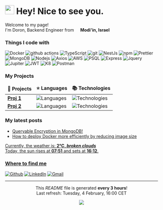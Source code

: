 <h1><img src="https://emojis.slackmojis.com/emojis/images/1531849430/4246/blob-sunglasses.gif?1531849430" width="30"/> Hey! Nice to see you.</h1>


<p>Welcome to my page! </br> I'm Doron, Backend Engineer from <img src="https://cdn-icons-png.flaticon.com/512/197/197560.png" width="13"/> <b>Modi'in, Israel</b></p>
<h3>Things I code with</h3>
<p>
  <img alt="Docker" src="https://img.shields.io/badge/-Docker-46a2f1?style=flat-square&logo=docker&logoColor=white" />
  <img alt="github actions" src="https://img.shields.io/badge/-Github_Actions-2088FF?style=flat-square&logo=github-actions&logoColor=white" />
  <img alt="TypeScript" src="https://img.shields.io/badge/-TypeScript-007ACC?style=flat-square&logo=typescript&logoColor=white" />
  <img alt="git" src="https://img.shields.io/badge/-Git-F05032?style=flat-square&logo=git&logoColor=white" />
  <img alt="NestJs" src="https://img.shields.io/badge/-NestJs-ea2845?style=flat-square&logo=nestjs&logoColor=white" />
  <img alt="npm" src="https://img.shields.io/badge/-NPM-CB3837?style=flat-square&logo=npm&logoColor=white" />
  <img alt="Prettier" src="https://img.shields.io/badge/-Prettier-F7B93E?style=flat-square&logo=prettier&logoColor=white" />
  <img alt="MongoDB" src="https://img.shields.io/badge/-MongoDB-13aa52?style=flat-square&logo=mongodb&logoColor=white" />
  <img alt="Nodejs" src="https://img.shields.io/badge/-Nodejs-43853d?style=flat-square&logo=Node.js&logoColor=white" />
  <img alt="Axios" src="https://img.shields.io/badge/axios-671ddf?&style=flat-square&logo=axios&logoColor=white" />
  <img alt="AWS" src="https://img.shields.io/badge/Amazon_AWS-FF9900?style=flat-square&logo=amazonaws&logoColor=white" />
  <img alt="PSQL" src="https://img.shields.io/badge/PostgreSQL-316192?style=flat-square&logo=postgresql&logoColor=white" />
  <img alt="Express" src="https://img.shields.io/badge/Express%20js-000000?style=flat-square&logo=express&logoColor=white" />
  <img alt="Jquery" src="https://img.shields.io/badge/jQuery-0769AD?style=flat-square&logo=jquery&logoColor=white" />
   <img alt="Jupiter" src="https://img.shields.io/badge/Jupyter-F37626.svg?&style=flat-square&logo=Jupyter&logoColor=white" />
   <img alt="JWT" src="https://img.shields.io/badge/JWT-000000?style=flat-square&logo=JSON%20web%20tokens&logoColor=white" />
   <img alt="K8" src="https://img.shields.io/badge/kubernetes-326ce5.svg?&style=flat-square&logo=kubernetes&logoColor=white" />
   <img alt="Postman" src="https://img.shields.io/badge/Postman-FF6C37?style=flat-square&logo=Postman&logoColor=white" />
	
</p>
<h3>My Projects</h3>
<table>
  <thead align="center">
    <tr border: none;>
      <td><b>🎁 Projects</b></td>
      <td><b>⭐ Languages</b></td>
      <td><b>📚 Technologies</b></td>
    </tr>
  </thead>
  <tbody>
    <tr>
      <td><a href=""><b>Proj 1</b></a></td>
      <td><img alt="Languages" src="https://img.shields.io/badge/-TypeScript-007ACC?style=flat-square&logo=typescript&logoColor=white"/></td>
      <td><img alt="Technologies" src="https://img.shields.io/badge/-Docker-46a2f1?style=flat-square&logo=docker&logoColor=white"/></td>
    </tr>
	  <tr>
      <td><a href="k"><b>Proj 2</b></a></td>
      <td><img alt="Languages" src="https://img.shields.io/badge/-TypeScript-007ACC?style=flat-square&logo=typescript&logoColor=white"/></td>
      <td><img alt="Technologies" src="https://img.shields.io/badge/-MongoDB-13aa52?style=flat-square&logo=mongodb&logoColor=white"/></td>
    </tr>
  </tbody>
</table>
<h3>My latest posts</h3>
<ul>
  <li><a href="https://www.linkedin.com/posts/doronf3_mongodb-acgachacoacnadgabracuacpacjacy-adaacpadgaclacnabrbackend-activity-7292113211556876288-BCNh?utm_source=share&utm_medium=member_desktop"/> Queryable Encryption in MongoDB!</i></li>
  <li><a href="https://www.linkedin.com/posts/doronf3_docker-devops-backenddevelopment-activity-7289211574597144576-tH9n?utm_source=share&utm_medium=member_desktop"/> How to deploy Docker more efficiently by reducing image size</i></li>
</ul>
Currently, the weather is: <b> 2°C, <i>broken clouds</i></b></br>Today, the sun rises at <b>07:51</b> and sets at <b>16:12</b>.</p>
<h3>Where to find me</h3>
<p><a href="https://github.com/DoronF3" target="_blank"><img alt="Github" src="https://img.shields.io/badge/GitHub-%2312100E.svg?&style=for-the-badge&logo=Github&logoColor=white" /></a> <a href="https://www.linkedin.com/in/DoronF3" target="_blank"><img alt="LinkedIn" src="https://img.shields.io/badge/linkedin-%230077B5.svg?&style=for-the-badge&logo=linkedin&logoColor=white" /></a>
<a href="mailto:doronfi3@gmail.com" target="_blank"><img alt="Gmail" src="https://img.shields.io/badge/Gmail-D14836?style=for-the-badge&logo=gmail&logoColor=white"/> </a>
</p>

------------
<p align="center">This <i>README</i> file is generated <b>every 3 hours</b>!</br>Last refresh: Tuesday, 4 February, 16:00 CET<br /></p>
<p align="center"><img src="https://github.com/thmsgbrt/thmsgbrt/workflows/README%20build/badge.svg" /> </p>

